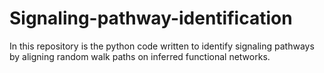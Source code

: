 # Signaling-pathway-identification

In this repository is the python code written to identify signaling pathways by aligning random walk paths on inferred functional networks.
